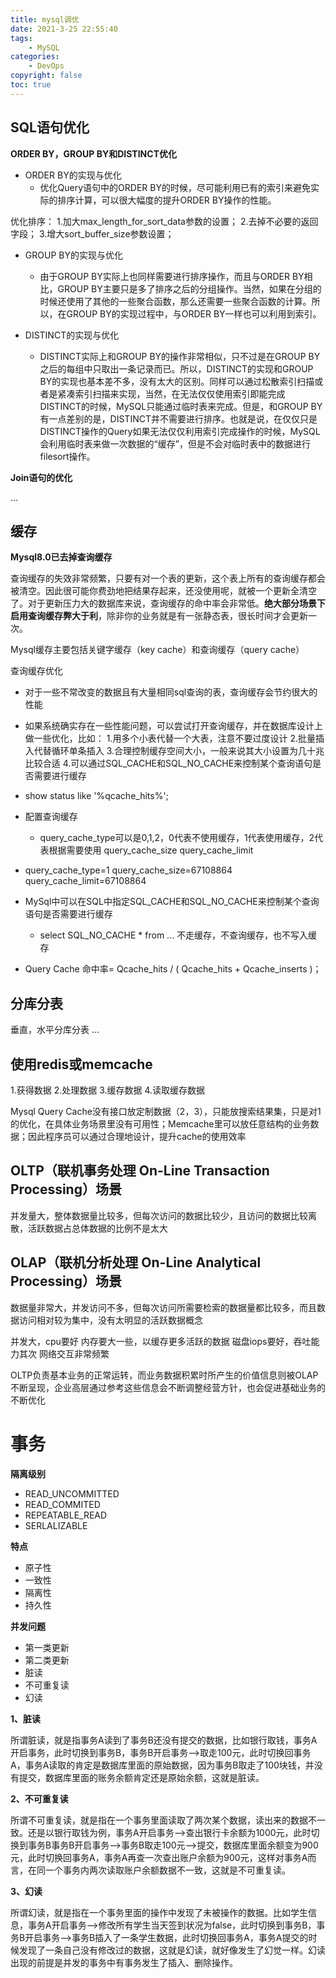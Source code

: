 ```yaml
---
title: mysql调优
date: 2021-3-25 22:55:40
tags:
    - MySQL
categories:
    - DevOps
copyright: false
toc: true
---
```




## SQL语句优化

**ORDER BY，GROUP BY和DISTINCT优化**
- ORDER BY的实现与优化
	- 优化Query语句中的ORDER BY的时候，尽可能利用已有的索引来避免实际的排序计算，可以很大幅度的提升ORDER BY操作的性能。
<!-- more -->
优化排序：
1.加大max_length_for_sort_data参数的设置；
2.去掉不必要的返回字段；
3.增大sort_buffer_size参数设置；

- GROUP BY的实现与优化
	- 由于GROUP BY实际上也同样需要进行排序操作，而且与ORDER BY相比，GROUP BY主要只是多了排序之后的分组操作。当然，如果在分组的时候还使用了其他的一些聚合函数，那么还需要一些聚合函数的计算。所以，在GROUP BY的实现过程中，与ORDER BY一样也可以利用到索引。

- DISTINCT的实现与优化
	- DISTINCT实际上和GROUP BY的操作非常相似，只不过是在GROUP BY之后的每组中只取出一条记录而已。所以，DISTINCT的实现和GROUP BY的实现也基本差不多，没有太大的区别。同样可以通过松散索引扫描或者是紧凑索引扫描来实现，当然，在无法仅仅使用索引即能完成DISTINCT的时候，MySQL只能通过临时表来完成。但是，和GROUP BY有一点差别的是，DISTINCT并不需要进行排序。也就是说，在仅仅只是DISTINCT操作的Query如果无法仅仅利用索引完成操作的时候，MySQL会利用临时表来做一次数据的“缓存”，但是不会对临时表中的数据进行filesort操作。



**Join语句的优化**

...



## 缓存

**Mysql8.0已去掉查询缓存**

查询缓存的失效非常频繁，只要有对一个表的更新，这个表上所有的查询缓存都会被清空。因此很可能你费劲地把结果存起来，还没使用呢，就被一个更新全清空了。对于更新压力大的数据库来说，查询缓存的命中率会非常低。**绝大部分场景下启用查询缓存弊大于利**，除非你的业务就是有一张静态表，很长时间才会更新一次。

Mysql缓存主要包括关键字缓存（key cache）和查询缓存（query cache）

查询缓存优化

- 对于一些不常改变的数据且有大量相同sql查询的表，查询缓存会节约很大的性能
- 如果系统确实存在一些性能问题，可以尝试打开查询缓存，并在数据库设计上做一些优化，比如：
1.用多个小表代替一个大表，注意不要过度设计
2.批量插入代替循环单条插入
3.合理控制缓存空间大小，一般来说其大小设置为几十兆比较合适
4.可以通过SQL_CACHE和SQL_NO_CACHE来控制某个查询语句是否需要进行缓存
- show status like '%qcache_hits%';
- 配置查询缓存

	- query_cache_type可以是0,1,2，0代表不使用缓存，1代表使用缓存，2代表根据需要使用
query_cache_size
query_cache_limit
- query_cache_type=1
		query_cache_size=67108864
query_cache_limit=67108864

- MySql中可以在SQL中指定SQL_CACHE和SQL_NO_CACHE来控制某个查询语句是否需要进行缓存

	- select SQL_NO_CACHE * from ...   不走缓存，不查询缓存，也不写入缓存

- Query Cache 命中率= Qcache_hits / ( Qcache_hits + Qcache_inserts )；



## 分库分表

垂直，水平分库分表 ...



## 使用redis或memcache

1.获得数据 2.处理数据 3.缓存数据 4.读取缓存数据

Mysql Query Cache没有接口放定制数据（2，3），只能放搜索结果集，只是对1的优化，在具体业务场景里没有可用性；Memcache里可以放任意结构的业务数据；因此程序员可以通过合理地设计，提升cache的使用效率



## OLTP（联机事务处理 On-Line Transaction Processing）场景

并发量大，整体数据量比较多，但每次访问的数据比较少，且访问的数据比较离散，活跃数据占总体数据的比例不是太大



## OLAP（联机分析处理 On-Line Analytical Processing）场景

数据量非常大，并发访问不多，但每次访问所需要检索的数据量都比较多，而且数据访问相对较为集中，没有太明显的活跃数据概念

并发大，cpu要好
内存要大一些，以缓存更多活跃的数据
磁盘iops要好，吞吐能力其次
网络交互非常频繁



OLTP负责基本业务的正常运转，而业务数据积累时所产生的价值信息则被OLAP不断呈现，企业高层通过参考这些信息会不断调整经营方针，也会促进基础业务的不断优化



# 事务

**隔离级别**

- READ_UNCOMMITTED
- READ_COMMITED
- REPEATABLE_READ
- SERLALIZABLE



**特点**
- 原子性
- 一致性
- 隔离性
- 持久性



**并发问题**
- 第一类更新
- 第二类更新
- 脏读
- 不可重复读
- 幻读



**1、脏读**

所谓脏读，就是指事务A读到了事务B还没有提交的数据，比如银行取钱，事务A开启事务，此时切换到事务B，事务B开启事务-->取走100元，此时切换回事务A，事务A读取的肯定是数据库里面的原始数据，因为事务B取走了100块钱，并没有提交，数据库里面的账务余额肯定还是原始余额，这就是脏读。

**2、不可重复读**

所谓不可重复读，就是指在一个事务里面读取了两次某个数据，读出来的数据不一致。还是以银行取钱为例，事务A开启事务-->查出银行卡余额为1000元，此时切换到事务B事务B开启事务-->事务B取走100元-->提交，数据库里面余额变为900元，此时切换回事务A，事务A再查一次查出账户余额为900元，这样对事务A而言，在同一个事务内两次读取账户余额数据不一致，这就是不可重复读。

**3、幻读**

所谓幻读，就是指在一个事务里面的操作中发现了未被操作的数据。比如学生信息，事务A开启事务-->修改所有学生当天签到状况为false，此时切换到事务B，事务B开启事务-->事务B插入了一条学生数据，此时切换回事务A，事务A提交的时候发现了一条自己没有修改过的数据，这就是幻读，就好像发生了幻觉一样。幻读出现的前提是并发的事务中有事务发生了插入、删除操作。